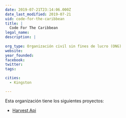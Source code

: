 ```yaml
---
date: 2019-07-21T23:14:06.000Z
date_last_modified: 2019-07-21
uid: code-for-the-caribbean
title: |
  Code For The Caribbean
legal_name: 
description: |
  
org_type: Organización civil sin fines de lucro (ONG)
website: 
year_founded: 
facebook: 
twitter: 
tags:

cities: 
  - Kingston

---
```


Esta organización tiene los siguientes proyectos:

- [Harvest Api](/proyectos/harvest-api)
